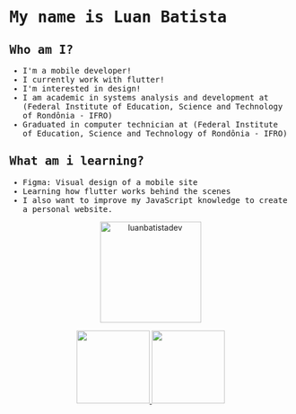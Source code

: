 <samp>

  
# <samp>My name is Luan Batista</samp>


## Who am I?

- I'm a mobile developer!
- I currently work with flutter!
- I'm interested in design!
- I am academic in systems analysis and development at (Federal Institute of Education, Science and Technology of Rondônia - IFRO)
- Graduated in computer technician at (Federal Institute of Education, Science and Technology of Rondônia - IFRO)

## <samp>What am i learning?</samp>

- Figma: Visual design of a mobile site
- Learning how flutter works behind the scenes
- I also want to improve my JavaScript knowledge to create a personal website.
</samp>
<a href="https://github.com/luanbatistadev">
  <p align="center"><img height="180em" src="https://github-readme-streak-stats.herokuapp.com/demo/?user=luanbatistadev&theme=dark&hide_border=true&date_format=M+j%5B%2C+Y%5D&properties=background" alt="luanbatistadev" /></p>
  <p align="center">
    <img height="130em" src="https://github-readme-stats.vercel.app/api?username=luanbatistadev&theme=synthwave&show_icons=true" />
    <img height="130em" src="https://github-readme-stats.vercel.app/api/top-langs/?username=luanbatistadev&theme=synthwave&layout=compact" />
  </p>
</a>


